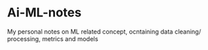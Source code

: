 # Ai-ML-notes
My personal notes on ML related concept, ocntaining data cleaning/ processing, metrics and models
